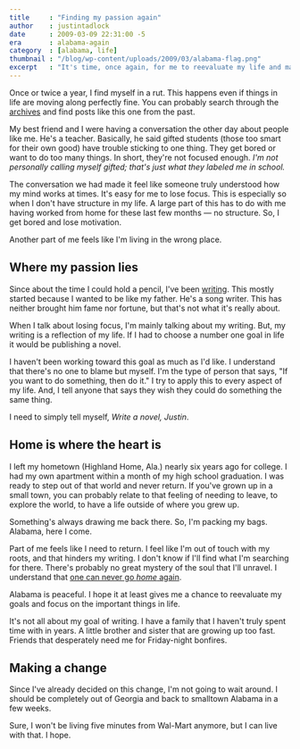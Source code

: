 ```yaml
---
title     : "Finding my passion again"
author    : justintadlock
date      : 2009-03-09 22:31:00 -5
era       : alabama-again
category  : [alabama, life]
thumbnail : "/blog/wp-content/uploads/2009/03/alabama-flag.png"
excerpt   : "It's time, once again, for me to reevaluate my life and make some changes.  It's time for me to be passionate about my goals again."
---
```


Once or twice a year, I find myself in a rut.  This happens even if things in life are moving along perfectly fine.  You can probably search through the <a href="http://justintadlock.com/archives" title="Archives">archives</a> and find posts like this one from the past.

My best friend and I were having a conversation the other day about people like me.  He's a teacher.  Basically, he said gifted students (those too smart for their own good) have trouble sticking to one thing.  They get bored or want to do too many things.  In short, they're not focused enough.  <em>I'm not personally calling myself <em>gifted</em>; that's just what they labeled me in school.</em>

The conversation we had made it feel like someone truly understood how my mind works at times.  It's easy for me to lose focus.  This is especially so when I don't have structure in my life.  A large part of this has to do with me having worked from home for these last few months &mdash; no structure.  So, I get bored and lose motivation.

Another part of me feels like I'm living in the wrong place.

<h2>Where my passion lies</h2>

Since about the time I could hold a pencil, I've been <a href="http://justintadlock.com/writing" title="Writing page">writing</a>.  This mostly started because I wanted to be like my father.  He's a song writer.  This has neither brought him fame nor fortune, but that's not what it's really about.

When I talk about losing focus, I'm mainly talking about my writing.  But, my writing is a reflection of my life.  If I had to choose a number one goal in life it would be publishing a novel.

I haven't been working toward this goal as much as I'd like.  I understand that there's no one to blame but myself.  I'm the type of person that says, "If you want to do something, then do it."  I try to apply this to every aspect of my life.  And, I tell anyone that says they wish they could do something the same thing.

I need to simply tell myself, <em>Write a novel, Justin</em>.

<h2>Home is where the heart is</h2>

I left my hometown (Highland Home, Ala.) nearly six years ago for college.  I had my own apartment within a month of my high school graduation.  I was ready to step out of that world and never return.  If you've grown up in a small town, you can probably relate to that feeling of needing to leave, to explore the world, to have a life outside of where you grew up.

Something's always drawing me back there.  So, I'm packing my bags.  Alabama, here I come.

Part of me feels like I need to return.  I feel like I'm out of touch with my roots, and that hinders my writing.  I don't know if I'll find what I'm searching for there.  There's probably no great mystery of the soul that I'll unravel.  I understand that <a href="http://justintadlock.com/archives/2007/09/12/you-can-never-go-home-again" title="You can never go home again">one can never go <em>home</em> again</a>.

Alabama is peaceful.  I hope it at least gives me a chance to reevaluate my goals and focus on the important things in life.

It's not all about my goal of writing.  I have a family that I haven't truly spent time with in years.  A little brother and sister that are growing up too fast.  Friends that desperately need me for Friday-night bonfires.

<h2>Making a change</h2>

Since I've already decided on this change, I'm not going to wait around.  I should be completely out of Georgia and back to smalltown Alabama in a few weeks.

Sure, I won't be living five minutes from Wal-Mart anymore, but I can live with that.  I hope.
